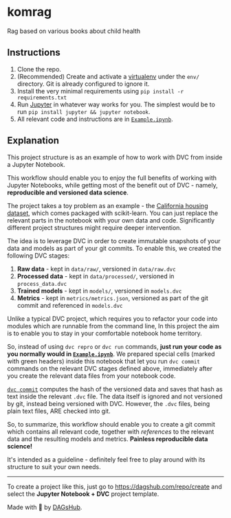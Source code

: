 # komrag

Rag based on various books about child health

## Instructions

1. Clone the repo.
2. (Recommended) Create and activate a [virtualenv](https://virtualenv.pypa.io/) under the `env/` directory. Git is already configured to ignore it.
3. Install the very minimal requirements using `pip install -r requirements.txt`
4. Run [Jupyter](https://jupyter.org/) in whatever way works for you. The simplest would be to run `pip install jupyter && jupyter notebook`.
5. All relevant code and instructions are in [`Example.ipynb`](/Example.ipynb).

## Explanation

This project structure is as an example of how to work with DVC from inside a Jupyter Notebook.

This workflow should enable you to enjoy the full benefits of working with Jupyter Notebooks, while getting most of the benefit out of DVC - 
namely, **reproducible and versioned data science**.

The project takes a toy problem as an example - the [California housing dataset](https://scikit-learn.org/stable/datasets/index.html#california-housing-dataset), which comes packaged with scikit-learn.
You can just replace the relevant parts in the notebook with your own data and code.
Significantly different project structures might require deeper intervention.  

The idea is to leverage DVC in order to create immutable snapshots of your data and models as part of your git commits.
To enable this, we created the following DVC stages:
1. **Raw data** - kept in `data/raw/`, versioned in `data/raw.dvc` 
2. **Processed data** - kept in `data/processed/`, versioned in `process_data.dvc` 
3. **Trained models** - kept in `models/`, versioned in `models.dvc` 
4. **Metrics** - kept in `metrics/metrics.json`, versioned as part of the git commit and referenced in `models.dvc`

Unlike a typical DVC project, which requires you to refactor your code into modules which are runnable from the command line,
In this project the aim is to enable you to stay in your comfortable notebook home territory.

So, instead of using `dvc repro` or `dvc run` commands, **just run your code as you normally would in [`Example.ipynb`](/Example.ipynb)**. 
We prepared special cells (marked with green headers) inside this notebook that let you run `dvc commit` commands on the relevant
DVC stages defined above, immediately after you create the relevant data files from your notebook code.

[`dvc commit`](https://dvc.org/doc/commands-reference/commit) computes the hash of the versioned data and saves that hash
as text inside the relevant `.dvc` file. The data itself is ignored and not versioned by git, instead being versioned with DVC.
However, the `.dvc` files, being plain text files, ARE checked into git.

So, to summarize, this workflow should enable you to create a git commit which contains all relevant code, together with
*references* to the relevant data and the resulting models and metrics. **Painless reproducible data science!**

It's intended as a guideline - definitely feel free to play around with its structure to suit your own needs.

---

To create a project like this, just go to https://dagshub.com/repo/create and select the **Jupyter Notebook + DVC** project template.

Made with 🐶 by [DAGsHub](https://dagshub.com/).
